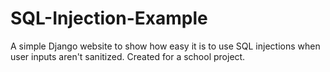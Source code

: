 # SQL-Injection-Example
A simple Django website to show how easy it is to use SQL injections when user inputs aren't sanitized. Created for a school project.
